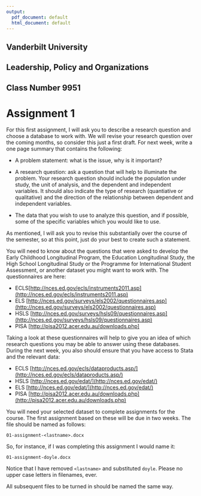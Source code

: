 ```yaml
---
output:
  pdf_document: default
  html_document: default
---
```

## Vanderbilt University

## Leadership, Policy and Organizations

## Class Number 9951

# Assignment 1

For this first assignment, I will ask you to describe a research question and choose a database
to work with. We will revise your research question over the coming months, so consider this
just a first draft. For next week, write a one page summary that contains the following:

  - A problem statement: what is the issue, why is it important?

- A research question: ask a question that will help to illuminate the problem. Your research
question should include the population under study, the unit of analysis, and the
dependent and independent variables. It should also indicate the type of research (quantiative or qualitative) and the direction of the relationship between dependent and independent variables. 

- The data that you wish to use to analyze this question, and if possible, some of the specific
variables which you would like to use.

As mentioned, I will ask you to revise this substantially over the course of the semester, so at
this point, just do your best to create such a statement.

You will need to know about the questions that were asked to develop the Early Childhood
Longitudinal Program, the Education Longitudinal Study, the High School Longitudinal Study
or the Programme for International Student Assessment, or another dataset you might want to work with. The questionnaires are here:

- ECLS[http://nces.ed.gov/ecls/instruments2011.asp](http://nces.ed.gov/ecls/instruments2011.asp) 
- ELS [http://nces.ed.gov/surveys/els2002/questionnaires.asp](http://nces.ed.gov/surveys/els2002/questionnaires.asp)
- HSLS [http://nces.ed.gov/surveys/hsls09/questionnaires.asp](http://nces.ed.gov/surveys/hsls09/questionnaires.asp)
- PISA [http://pisa2012.acer.edu.au/downloads.php]

Taking a look at these questionnaires will help to give you an idea of which research questions
you may be able to answer using these databases.
During the next week, you also should ensure that you have access to Stata and the relevant
data:

-  ECLS [http://nces.ed.gov/ecls/dataproducts.asp/](http://nces.ed.gov/ecls/dataproducts.asp/)
-  HSLS [http://nces.ed.gov/edat/](http://nces.ed.gov/edat/)
-  ELS [http://nces.ed.gov/edat/](http://nces.ed.gov/edat/)
-  PISA [http://pisa2012.acer.edu.au/downloads.php](http://pisa2012.acer.edu.au/downloads.php)
  
You will need your selected dataset to complete assignments for the course. The first assignment
based on these will be due in two weeks. The file should be named as
follows:

  `01-assignment-<lastname>.docx`
  
So, for instance, if I was completing this assignment I would name it:

`01-assignment-doyle.docx`


Notice that I have removed `<lastname>` and substituted `doyle`.  Please no upper case letters in filenames, ever. 

All subsequent files to be turned in should be named the same way.
